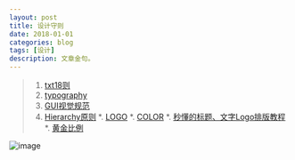 ```yaml
---
layout: post
title: 设计守则 
date: 2018-01-01
categories: blog
tags: [设计]
description: 文章金句。
---
```


>1. [txt18则](http://www.shejidaren.com/examples/tools/design-rules/18-rules-for-using-text.html)
>1. [typography](http://images.shejidaren.com/wp-content/uploads/2014/06/typography-b.png)
>1. [GUI视觉规范](http://huaban.com/pins/545169450/zoom)
>1. [Hierarchy原则](http://www.shejidaren.com/hierarchy-principle.html)
 *. [LOGO](http://images.shejidaren.com/wp-content/uploads/2014/09/10-commandments-of-logo-design_cn.jpg)
 *. [COLOR](http://images.shejidaren.com/wp-content/uploads/2014/06/peise-b.png)
 *. [秒懂的标题、文字Logo排版教程](http://www.shejidaren.com/wen-zi-pai-ban.html)
 *. [黄金比例](http://www.shejidaren.com/golden-ratio-2.html)


![image](https://github.com/feiyuii/feiyuii.github.io/blob/master/img/crowds/crowds.jpg?raw=true)


